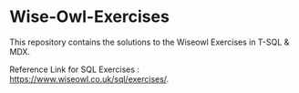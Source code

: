 # Wise-Owl-Exercises

This repository contains the solutions to the Wiseowl Exercises in T-SQL & MDX.

Reference Link for SQL Exercises : https://www.wiseowl.co.uk/sql/exercises/.
